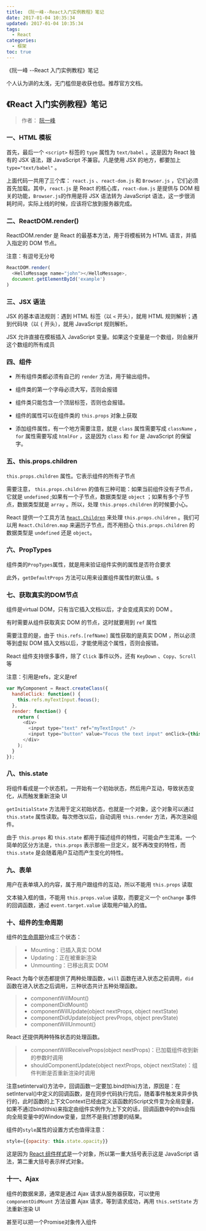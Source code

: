 ```yaml
---
title: 《阮一峰--React入门实例教程》笔记 
date: 2017-01-04 10:35:34
updated: 2017-01-04 10:35:34
tags:
  - React
categories:
  - 框架
toc: true
---
```

《阮一峰 --React 入门实例教程》笔记 

个人认为讲的太浅，无门槛但是收获也低。推荐官方文档。

<!-- more -->

## 《React 入门实例教程》笔记

> 作者： [阮一峰](http://www.ruanyifeng.com/)

### 一、HTML 模板

首先，最后一个 `<script>` 标签的 `type` 属性为 `text/babel` 。这是因为 React 独有的 JSX 语法，跟 JavaScript 不兼容。凡是使用 JSX 的地方，都要加上 `type="text/babel"` 。

上面代码一共用了三个库： `react.js` 、`react-dom.js` 和 `Browser.js` ，它们必须首先加载。其中，`react.js` 是 React 的核心库，`react-dom.js` 是提供与 DOM 相关的功能，`Browser.js`的作用是将 JSX 语法转为 JavaScript 语法，这一步很消耗时间，实际上线的时候，应该将它放到服务器完成。

### 二、ReactDOM.render()

ReactDOM.render 是 React 的最基本方法，用于将模板转为 HTML 语言，并插入指定的 DOM 节点。

注意：有逗号无分号

```javascript
ReactDOM.render(
  <HelloMessage name="john"></HelloMessage>,
  document.getElementById('example')
)
```

### 三、JSX 语法

 JSX 的基本语法规则：遇到 HTML 标签（以 `<` 开头），就用 HTML 规则解析；遇到代码块（以 `{` 开头），就用 JavaScript 规则解析。

JSX 允许直接在模板插入 JavaScript 变量。如果这个变量是一个数组，则会展开这个数组的所有成员

### 四、组件

- 所有组件类都必须有自己的 `render` 方法，用于输出组件。


- 组件类的第一个字母必须大写，否则会报错
- 组件类只能包含一个顶层标签，否则也会报错。
- 组件的属性可以在组件类的 `this.props` 对象上获取
- 添加组件属性，有一个地方需要注意，就是 `class` 属性需要写成 `className` ，`for` 属性需要写成 `htmlFor` ，这是因为 `class` 和 `for` 是 JavaScript 的保留字。

### 五、this.props.children

`this.props.children` 属性。它表示组件的所有子节点

需要注意， `this.props.children` 的值有三种可能：如果当前组件没有子节点，它就是 `undefined` ;如果有一个子节点，数据类型是 `object` ；如果有多个子节点，数据类型就是 `array` 。所以，处理 `this.props.children` 的时候要小心。

React 提供一个工具方法 [`React.Children`](https://facebook.github.io/react/docs/top-level-api.html#react.children) 来处理 `this.props.children` 。我们可以用 `React.Children.map` 来遍历子节点，而不用担心 `this.props.children` 的数据类型是 `undefined` 还是 `object`。

### 六、PropTypes

组件类的`PropTypes`属性，就是用来验证组件实例的属性是否符合要求

此外，`getDefaultProps` 方法可以用来设置组件属性的默认值。s

### 七、获取真实的DOM节点

组件是virtual DOM，只有当它插入文档以后，才会变成真实的 DOM 。

有时需要从组件获取真实 DOM 的节点，这时就要用到 `ref` 属性

需要注意的是，由于 `this.refs.[refName]` 属性获取的是真实 DOM ，所以必须等到虚拟 DOM 插入文档以后，才能使用这个属性，否则会报错。

React 组件支持很多事件，除了 `Click` 事件以外，还有 `KeyDown` 、`Copy`、`Scroll` 等

注意：引用是refs，定义是ref

```javascript
var MyComponent = React.createClass({
  handleClick: function() {
    this.refs.myTextInput.focus();
  },
  render: function() {
    return (
      <div>
        <input type="text" ref="myTextInput" />
        <input type="button" value="Focus the text input" onClick={this.handleClick} />
      </div>
    );
  }
});
```

### 八、this.state

将组件看成是一个状态机，一开始有一个初始状态，然后用户互动，导致状态变化，从而触发重新渲染 UI 

`getInitialState` 方法用于定义初始状态，也就是一个对象，这个对象可以通过 `this.state` 属性读取。每次修改以后，自动调用 `this.render` 方法，再次渲染组件。

由于 `this.props` 和 `this.state` 都用于描述组件的特性，可能会产生混淆。一个简单的区分方法是，`this.props` 表示那些一旦定义，就不再改变的特性，而 `this.state` 是会随着用户互动而产生变化的特性。

### 九、表单

用户在表单填入的内容，属于用户跟组件的互动，所以不能用 `this.props` 读取

文本输入框的值，不能用 `this.props.value` 读取，而要定义一个 `onChange` 事件的回调函数，通过 `event.target.value` 读取用户输入的值。

### 十、组件的生命周期

组件的[生命周期](https://facebook.github.io/react/docs/working-with-the-browser.html#component-lifecycle)分成三个状态：

> - Mounting：已插入真实 DOM
> - Updating：正在被重新渲染
> - Unmounting：已移出真实 DOM

React 为每个状态都提供了两种处理函数，`will` 函数在进入状态之前调用，`did` 函数在进入状态之后调用，三种状态共计五种处理函数。

> - componentWillMount()
> - componentDidMount()
> - componentWillUpdate(object nextProps, object nextState)
> - componentDidUpdate(object prevProps, object prevState)
> - componentWillUnmount()

React 还提供两种特殊状态的处理函数。

> - componentWillReceiveProps(object nextProps)：已加载组件收到新的参数时调用
> - shouldComponentUpdate(object nextProps, object nextState)：组件判断是否重新渲染时调用

注意setinterval()方法中，回调函数一定要加.bind(this)方法，原因是：在setInterval()中定义的回调函数，是在同步代码执行完后，随着事件触发来异步执行的，此时函数的上下文Context已经由定义该函数的Script文件变为全局变量，如果不通过bind(this)来指定由组件实例作为上下文的话，回调函数中的this会指向全局变量中的Window变量，显然不是我们想要的结果。

组件的`style`属性的设置方式也值得注意：

```javascript
style={{opacity: this.state.opacity}}
```

这是因为 [React 组件样式](https://facebook.github.io/react/tips/inline-styles.html)是一个对象，所以第一重大括号表示这是 JavaScript 语法，第二重大括号表示样式对象。

### 十一、Ajax

组件的数据来源，通常是通过 Ajax 请求从服务器获取，可以使用 `componentDidMount` 方法设置 Ajax 请求，等到请求成功，再用 `this.setState` 方法重新渲染 UI

甚至可以把一个Promise对象传入组件